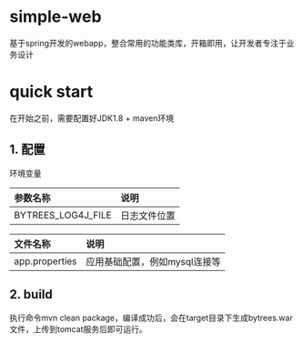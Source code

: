 # simple-web
基于spring开发的webapp，整合常用的功能类库，开箱即用，让开发者专注于业务设计

# quick start
在开始之前，需要配置好JDK1.8 + maven环境

## 1. 配置
环境变量

|参数名称|说明|
|:-|:-|
|BYTREES_LOG4J_FILE|日志文件位置|

|文件名称|说明|
|:-|:-|
|app.properties|应用基础配置，例如mysql连接等|


## 2. build
执行命令mvn clean package，编译成功后，会在target目录下生成bytrees.war文件，上传到tomcat服务后即可运行。


